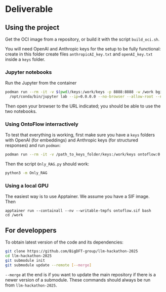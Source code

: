 # Deliverable

## Using the project

Get the OCI image from a repository, or build it with the script `build_oci.sh`.

You will need OpenAI and Anthropic keys for the setup to be fully functional:
create in this folder create files `anthropicAI_key.txt` and `openAI_key.txt` inside
a `keys` folder.

### Jupyter notebooks

Run the Jupyter from the container
```bash
podman run --rm -it -v $(pwd)/keys:/work/keys -p 8888:8888 -w /work bgidft-hackathon:0.0.2 \
  /opt/conda/bin/jupyter lab --ip=0.0.0.0 --no-browser --allow-root --notebook-dir=/work
```

Then open your browser to the URL indicated; you should be able to use the two notebooks.

### Using OntoFlow interractively

To test that everything is working, first make sure you have a `keys` folders with OpenAI
(for embeddings) and Anthropic keys (for structured responses) and run `podman`:
```bash
podman run --rm -it -v /path_to_keys_folder/keys:/work/keys ontoflow:0.0.1 bash
```

Then the script `Only_RAG.py` should work:
```bash
python3 -m Only_RAG
```

### Using a local GPU

The easiest way is to use Apptainer. We assume you have a SIF image. Then
```
apptainer run --containall --nv --writable-tmpfs ontoflow.sif bash
cd /work
```

## For developpers

To obtain latest version of the code and its dependencies:
```bash
git clone https://github.com/BigDFT-group/llm-hackathon-2025
cd llm-hackathon-2025
git submodule init
git submodule update --remote [--merge]
```
`--merge` at the end is if you want to update the main repository if there is a newer version of a submodule.
These commands should always be run from `llm-hackathon-2025`.
